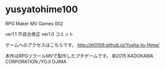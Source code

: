 # yusyatohime100
RPG Maker MV Games 002

ver1.1 不具合修正
ver1.0 コミット

ゲームへのアクセスはこちらです。
http://kt0109.github.io/Yusha-to-Hime/

本作はRPGツクールMVで製作したプチゲームです。
©2015 KADOKAWA CORPORATION./YOJI OJIMA
